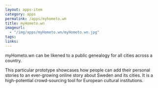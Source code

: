 ```yaml
---
layout: apps-item
category: apps
permalink: /apps/myhometo.wn
title: myHometo.wn
imageurl:
  - "/img/apps/myHometo.wn/myHometo.wn.jpg"
tags:
links:
---
```


myHometo.wn can be likened to a public genealogy for all cities across a country.

This particular prototype showcases how people can add their personal stories to an ever-growing online story about Sweden and its cities. It is a high-potential crowd-sourcing tool for European cultural institutions.
